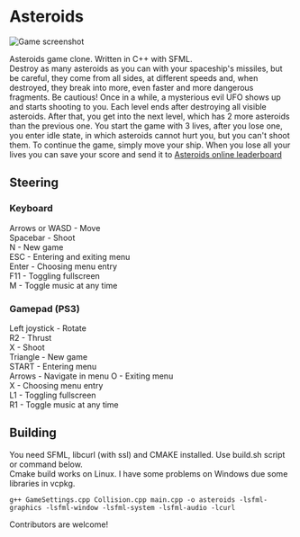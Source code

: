 # Asteroids

![Game screenshot](https://maciej.ml/projects/Asteroids/Asteroids.png?)

Asteroids game clone. Written in C++ with SFML.  
Destroy as many asteroids as you can with your spaceship's missiles, but be careful, they come from all sides, at different speeds and, when destroyed, they break into more, even faster and more dangerous fragments. Be cautious! Once in a while, a mysterious evil UFO shows up and starts shooting to you.
Each level ends after destroying all visible asteroids. After that, you get into the next level, which has 2 more asteroids than the previous one.
You start the game with 3 lives, after you lose one, you enter idle state, in which asteroids cannot hurt you, but you can't shoot them. To continue the game, simply move your ship. When you lose all your lives you can save your score and send it to [Asteroids online leaderboard](https://asteroids.ml/)  
## Steering
### Keyboard
Arrows or WASD - Move  
Spacebar - Shoot  
N - New game  
ESC - Entering and exiting menu  
Enter - Choosing menu entry  
F11 - Toggling fullscreen  
M - Toggle music at any time
### Gamepad (PS3)
Left joystick - Rotate  
R2 - Thrust  
X - Shoot  
Triangle - New game  
START - Entering menu  
Arrows - Navigate in menu
O - Exiting menu  
X - Choosing menu entry  
L1 - Toggling fullscreen  
R1 - Toggle music at any time
## Building
You need SFML, libcurl (with ssl) and CMAKE installed. Use build.sh script or command below.  
Cmake build works on Linux. I have some problems on Windows due some libraries in vcpkg.  
````shell
g++ GameSettings.cpp Collision.cpp main.cpp -o asteroids -lsfml-graphics -lsfml-window -lsfml-system -lsfml-audio -lcurl
````   
Contributors are welcome!